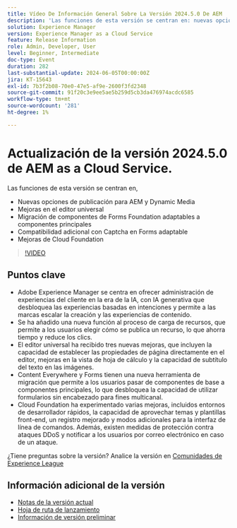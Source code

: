```yaml
---
title: Vídeo De Información General Sobre La Versión 2024.5.0 De AEM
description: 'Las funciones de esta versión se centran en: nuevas opciones de publicación para AEM y mejoras del editor universal de Dynamic Media Migración de componentes de Forms Foundation adaptables a componentes principales Compatibilidad adicional con Captcha en mejoras de Forms Cloud Foundation adaptables'
solution: Experience Manager
version: Experience Manager as a Cloud Service
feature: Release Information
role: Admin, Developer, User
level: Beginner, Intermediate
doc-type: Event
duration: 282
last-substantial-update: 2024-06-05T00:00:00Z
jira: KT-15643
exl-id: 7b3f2b08-70e0-47e5-af9e-2600f3fd2348
source-git-commit: 91f20c3e9ee5ae5b259d5cb3da476974acdc6585
workflow-type: tm+mt
source-wordcount: '281'
ht-degree: 1%

---
```


# Actualización de la versión 2024.5.0 de AEM as a Cloud Service.

Las funciones de esta versión se centran en,

* Nuevas opciones de publicación para AEM y Dynamic Media
* Mejoras en el editor universal
* Migración de componentes de Forms Foundation adaptables a componentes principales
* Compatibilidad adicional con Captcha en Forms adaptable
* Mejoras de Cloud Foundation

>[!VIDEO](https://video.tv.adobe.com/v/3429503/?learn=on)

## Puntos clave

* Adobe Experience Manager se centra en ofrecer administración de experiencias del cliente en la era de la IA, con IA generativa que desbloquea las experiencias basadas en intenciones y permite a las marcas escalar la creación y las experiencias de contenido.
* Se ha añadido una nueva función al proceso de carga de recursos, que permite a los usuarios elegir cómo se publica un recurso, lo que ahorra tiempo y reduce los clics.
* El editor universal ha recibido tres nuevas mejoras, que incluyen la capacidad de establecer las propiedades de página directamente en el editor, mejoras en la vista de hoja de cálculo y la capacidad de subtítulo del texto en las imágenes.
* Content Everywhere y Forms tienen una nueva herramienta de migración que permite a los usuarios pasar de componentes de base a componentes principales, lo que desbloquea la capacidad de utilizar formularios sin encabezado para fines multicanal.
* Cloud Foundation ha experimentado varias mejoras, incluidos entornos de desarrollador rápidos, la capacidad de aprovechar temas y plantillas front-end, un registro mejorado y modos adicionales para la interfaz de línea de comandos. Además, existen medidas de protección contra ataques DDoS y notificar a los usuarios por correo electrónico en caso de un ataque.


¿Tiene preguntas sobre la versión?  Analice la versión en [Comunidades de Experience League](https://adobe.ly/44Ofo8H)

## Información adicional de la versión

* [Notas de la versión actual](https://experienceleague.adobe.com/docs/experience-manager-cloud-service/content/release-notes/home.html?lang=es)
* [Hoja de ruta de lanzamiento](https://experienceleague.adobe.com/docs/experience-manager-release-information/aem-release-updates/update-releases-roadmap.html?lang=es)
* [Información de versión preliminar](https://experienceleague.adobe.com/docs/experience-manager-cloud-service/content/release-notes/prerelease.html)
